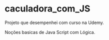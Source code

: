 # caculadora_com_JS

Projeto que desempenhei com curso na Udemy.

Noções basicas de Java Script com Lógica.
